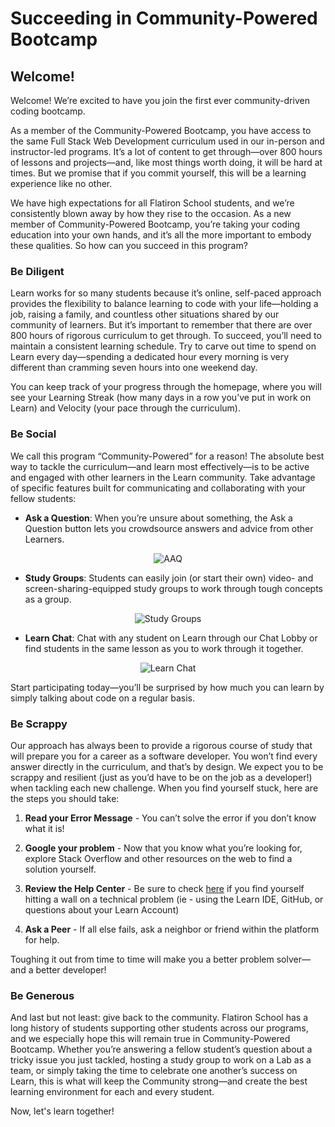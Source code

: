 # Succeeding in Community-Powered Bootcamp

## Welcome!

Welcome! We’re excited to have you join the first ever community-driven coding bootcamp. 

As a member of the Community-Powered Bootcamp, you have access to the same Full Stack Web Development curriculum used in our in-person and instructor-led programs. It’s a lot of content to get through—over 800 hours of lessons and projects—and, like most things worth doing, it will be hard at times. But we promise that if you commit yourself, this will be a learning experience like no other.

We have high expectations for all Flatiron School students, and we’re consistently blown away by how they rise to the occasion. As a new member of Community-Powered Bootcamp, you’re taking your coding education into your own hands, and it’s all the more important to embody these qualities. So how can you succeed in this program?  

### Be Diligent

Learn works for so many students because it’s online, self-paced approach provides the flexibility to balance learning to code with your life—holding a job, raising a family, and countless other situations shared by our community of learners. But it’s important to remember that there are over 800 hours of rigorous curriculum to get through. To succeed, you’ll need to maintain a consistent learning schedule. Try to carve out time to spend on Learn every day—spending a dedicated hour every morning is very different than cramming seven hours into one weekend day. 

You can keep track of your progress through the homepage, where you will see your Learning Streak (how many days in a row you’ve put in work on Learn) and Velocity (your pace through the curriculum).

### Be Social

We call this program “Community-Powered” for a reason! The absolute best way to tackle the curriculum—and learn most effectively—is to be active and engaged with other learners in the Learn community. Take advantage of specific features built for communicating and collaborating with your fellow students:

* **Ask a Question**: When you’re unsure about something, the Ask a Question button lets you crowdsource answers and advice from other Learners.

<div style='text-align: center;'>
<img src='https://s3.amazonaws.com/learn-verified/AAQ.png' alt='AAQ' style='max-width=600px;' />
</div>

* **Study Groups**: Students can easily join (or start their own) video- and screen-sharing-equipped study groups to work through tough concepts as a group.

<div style='text-align: center;'>
<img src='https://s3.amazonaws.com/learn-verified/StudyGroups.png' alt='Study Groups' style='max-width=600px;'/>
</div>

* **Learn Chat**: Chat with any student on Learn through our Chat Lobby or find students in the same lesson as you to work through it together.

<div style='text-align: center;'>
<img src='https://s3.amazonaws.com/learn-verified/LearnChat.png' alt='Learn Chat' style='max-width=600px;'/>
</div>

Start participating today—you’ll be surprised by how much you can learn by simply talking about code on a regular basis. 

### Be Scrappy

Our approach has always been to provide a rigorous course of study that will prepare you for a career as a software developer. You won’t find every answer directly in the curriculum, and that’s by design. We expect you to be scrappy and resilient (just as you’d have to be on the job as a developer!) when tackling each new challenge. When you find yourself stuck, here are the steps you should take:

1. **Read your Error Message** - You can’t solve the error if you don’t know what it is!

2. **Google your problem** - Now that you know what you’re looking for, explore Stack Overflow and other resources on the web to find a solution yourself.

3. **Review the Help Center** - Be sure to check [here](https://help.learn.co/hc/en-us) if you find yourself hitting a wall on a technical problem (ie - using the Learn IDE, GitHub, or questions about your Learn Account)

4. **Ask a Peer** - If all else fails, ask a neighbor or friend within the platform for help. 

Toughing it out from time to time will make you a better problem solver—and a better developer!

### Be Generous

And last but not least: give back to the community. Flatiron School has a long history of students supporting other students across our programs, and we especially hope this will remain true in Community-Powered Bootcamp. Whether you’re answering a fellow student’s question about a tricky issue you just tackled, hosting a study group to work on a Lab as a team, or simply taking the time to celebrate one another’s success on Learn, this is what will keep the Community strong—and create the best learning environment for each and every student.

Now, let's learn together! 
